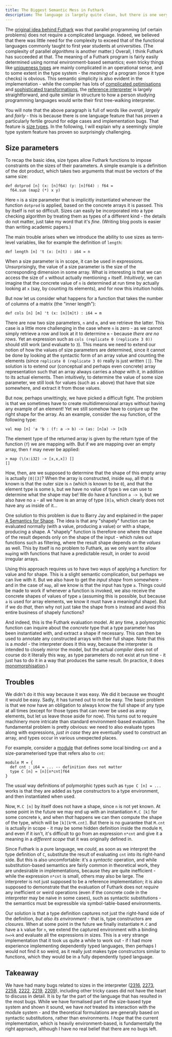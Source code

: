 ```yaml
---
title: The Biggest Semantic Mess in Futhark
description: The language is largely quite clean, but there is one very nasty corner of it.
---
```


The [original idea behind Futhark](2021-12-19-past-and-present.html) was that
parallel programming (of certain problems) does not require a complicated
language. Indeed, we believed that there was little need for the complexity to
exceed that of the functional languages commonly taught to first year students
at universities. (The complexity of parallel *algorithms* is another matter.)
Overall, I think Futhark has succeeded at that. The meaning of a Futhark program
is fairly easily determined using normal environment-based semantics; even
tricky things like [uniqueness types](2022-06-13-uniqueness-types.html) are
mainly complicated in an operational sense, and to some extent in the type
system - the *meaning* of a program (once it type checks) is obvious. This
semantic simplicity is also evident in the implementation - while the compiler
has lots of [complicated optimisations](2022-11-03-short-circuiting.html) and
[sophisticated transformations](2019-02-18-futhark-at-ppopp.html), the
[reference interpreter](2025-05-07-implement-your-language-twice.html) is
largely straightforward, and quite similar in structure to how a person studying
programming languages would write their first tree-walking interpreter.

You will note that the above paragraph is full of words like *overall*,
*largely* and *fairly* - this is because there is one language feature that has
proven a particularly fertile ground for edge cases and implementation bugs.
That feature is [size types](2019-08-03-towards-size-types.html). In the
following, I will explain why a seemingly simple type system feature has proven
so surprisingly challenging.

## Size parameters

To recap the basic idea, size types allow Futhark functions to impose
constraints on the sizes of their parameters. A simple example is a definition
of the dot product, which takes two arguments that must be vectors of the same
size:

```Futhark
def dotprod [n] (x: [n]f64) (y: [n]f64) : f64 =
  f64.sum (map2 (*) x y)
```

Here `n` is a size parameter that is implicitly instantiated whenever the
function `dotprod` is applied, based on the concrete arrays it is passed. This
by itself is not so difficult. Sizes can easily be incorporated into a type
checking algorithm by treating them as types of a different kind - the details
do not matter, just take my word that it's *fine*. (Writing blog posts is easier
than writing academic papers.)

The main trouble arises when we introduce the ability to use sizes as term-level
variables, like for example the definition of `length`:

```Futhark
def length [n] 't (x: [n]t) : i64 = n
```

When a size parameter is in scope, it can be used in expressions.
Unsurprisingly, the value of a size parameter is the size of the corresponding
dimension in some array. What is interesting is that we can access the size of
`x` without actually mentioning `x` itself. *Intuitively*, we can imagine that
the concrete value of `n` is determined at run time by actually looking at `x`
(say, by counting its elements), and for now this intuition holds.

But now let us consider what happens for a function that takes the number of
columns of a matrix (the "inner length"):

```Futhark
def cols [n] [m] 't (x: [n][m]t) : i64 = m
```

There are now two size parameters, `n` and `m`, and we retrieve the latter. This
case is a little more challenging in the case where `n` is zero - as we cannot
simply retrieve a row and look at it to determine `m` - because *there are no
rows*. Yet an expression such as `cols (replicate 0 (replicate 3 0))` should
still work (and evaluate to `3`). This means we need to extend our notion of how
the values of size parameters are determined, since it cannot be done by looking
at the syntactic form of an array value and counting the elements (since
`replicate 0 (replicate 3 0)` really is just written `[]`). The solution is to
extend our (conceptual and perhaps even concrete) array representation such that
an array always carries a *shape* with it, in addition to its actual elements.
Then intuitively, to determine the value of some size parameter, we still look
for values (such as `x` above) that have that size somewhere, and extract it
from those values.

But now, perhaps unwittingly, we have picked a difficult fight. The problem is
that we sometimes have to create multidimensional arrays without having any
example of an element! Yet we still somehow have to conjure up the right shape
for the array. As an example, consider the `map` function, of the following
type:

```
val map [n] 'a 'b : (f: a -> b) -> (as: [n]a) -> [n]b
```

The element type of the returned array is given by the return type of the
function (`f`) we are mapping with. But if we are mapping over an empty array,
then `f` may never be applied:

```
> map (\(x:i32) -> [x,x,x]) []
[]
```

How, then, are we supposed to determine that the shape of this empty array is
actually `[0][3]`? When the array is constructed, inside `map`, all that is
known is that the outer size is `n` (which is known to be `0`), and that the
element type is some `b`, but we have no value of type `b` we can use to
determine what the shape may be! We do have a function `a -> b`, but we also
have no `a` - all we have is an array of type `[0]a`, which clearly does not
have any `a`s inside of it...

One solution to this problem is due to Barry Jay and explained in the paper [A
Semantics for
Shape](https://www.sciencedirect.com/science/article/pii/0167642395000151). The
idea is that any "shapely" function can be evaluated normally (with a value,
producing a value) or with a shape, producing a shape. A "shapely" function is
therefore one where the shape of the result depends only on the shape of the
input - which rules out functions such as filtering, where the result shape
depends on the *values* as well. This by itself is no problem to Futhark, as we
only want to allow `map`ing with functions that have a predictable result, in
order to avoid irregular arrays.

Using this approach requires us to have two ways of applying a function: for
value and for shape. This is a slight semantic complication, but perhaps we can
live with it. But we also have to get the *input shape* from somewhere - and in
the case of `map`, all we know is that the input has type `a`. Things could be
made to work if whenever a function is invoked, we also receive the concrete
shapes of values of type `a` (assuming this is possible, but because `a` is used
for array elements, we know it must have a meaningful shape). But if we do
*that*, then why not just take the shape from `b` instead and avoid this entire
business of shapely functions?

And indeed, this is the Futhark evaluation model. At any time, a polymorphic
function can inquire about the *concrete* type that a type parameter has been
instantiated with, and extract a shape if necessary. This can then be used to
annotate any constructed arrays with their full shape. Note that this is a
*model* - the interpreter does it this way, because the interpreter is intended
to closely mirror the model, but the actual *compiler* does not of course do it
literally this way, as type parameters do not exist at run time - it just has to
do it in a way that produces the same result. (In practice, it does
[monomorphisation](https://futhark-lang.org/blog/2021-08-02-value-representation.html).)

## Troubles

We didn't do it this way because it was easy. We did it because we thought it
would be easy. Sadly, it has turned out to not be easy. The basic problem is
that we now have an obligation to always know the full shape of any type at all
times (except for those types that can never be used as array elements, but let
us leave those aside for now). This turns out to require machinery more
intricate than standard environment-based evaluation. The fundamental problem is
pretty obvious: we need to also evaluate types along with expressions, *just in
case* they are eventually used to construct an array, and types occur in various
unexpected places.

For example, consider a [module](2017-01-25-futhark-module-system.html) that
defines some local binding `cnt` and a size-parameterised type that refers also
to `cnt`:

```Futhark
module M = {
  def cnt : i64 = ... -- definition does not matter
  type C [n] = [n][n*cnt]f64
}
```

The usual way definitions of polymorphic types such as `type C [n] = ...` works
is that they are added as type constructors to a type environment, and then
instantiated when used.

Now, `M.C [n]` by itself does not have a shape, since `n` is not yet known. At
some point in the future we may end up with an instantiation `M.C [k]` for some
concrete `k`, and when *that* happens we can then compute the shape of the type,
which will be `[k][k*M.cnt]`. But there is no guarantee that `M.cnt` is actually
in scope - it may be some hidden definition inside the module `M`, and even if
it isn't, it's difficult to go from an expression `n*cnt` and give it a meaning
in a *different scope* that it was originally defined in.

Since Futhark is a pure language, we *could*, as soon as we interpret the type
definition of `C`, substitute the result of evaluating `cnt` into its right-hand
side. But this is also uncomfortable: it's a *syntactic* operation, and while
substitution-based semantics are fairly common in theoretical work, they are
undesirable in implementations, because they are quite inefficient - while the
expression `n*cnt` is small, others may also be large. The interpreter is not
just supposed to be a reference implementation; it is also supposed to
demonstrate that the evaluation of Futhark does not *require* any inefficient or
weird operations (even if the concrete code in the interpreter may be naive in
some cases), such as syntactic substitutions - the semantics must be expressible
via symbol-table-based environments.

Our solution is that a type definition captures not just the right-hand side of
the definition, *but also its environment* - that is, type constructors are
*closures*. When at some point in the future we finally instantiate `M.C` and
have a `k` value for `n`, we extend the captured environment with a binding
`n=>k` and evaluate all the expressions in sizes. This is a very strange
implementation that it took us quite a while to work out - if I had more
experience implementing dependently typed languages, then perhaps I would not
find it so weird, as it really just makes type constructors similar to
functions, which they would be in a fully dependently typed language.

## Takeaway

We have had many bugs related to sizes in the interpreter
([2316](https://github.com/diku-dk/futhark/issues/2316),
[2273](https://github.com/diku-dk/futhark/issues/2273),
[2258](https://github.com/diku-dk/futhark/issues/2258),
[2222](https://github.com/diku-dk/futhark/issues/2222),
[2219](https://github.com/diku-dk/futhark/issues/2219),
[2209](https://github.com/diku-dk/futhark/issues/2209)), including other tricky
cases did not have the heart to discuss in detail. It is by far the part of the
language that has resulted in the most bugs. While we have formalised part of
the size-based type system and shown it sound, we have *not* treated its
interaction with the module system - and the theoretical formulations are
generally based on syntactic substitutions, rather than environments. I *hope*
that the current implementation, which is heavily environment-based, is
fundamentally the right approach, although I have no real belief that there are
no bugs left.

